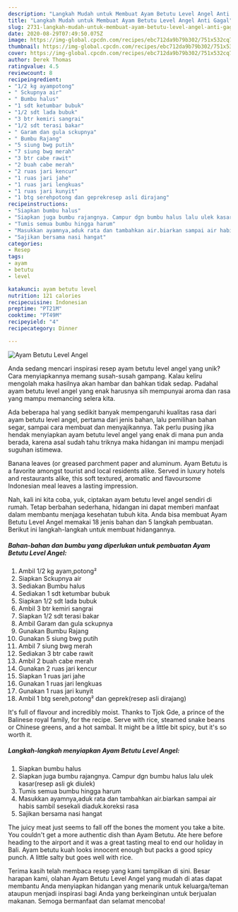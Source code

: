 ```yaml
---
description: "Langkah Mudah untuk Membuat Ayam Betutu Level Angel Anti Gagal"
title: "Langkah Mudah untuk Membuat Ayam Betutu Level Angel Anti Gagal"
slug: 2731-langkah-mudah-untuk-membuat-ayam-betutu-level-angel-anti-gagal
date: 2020-08-29T07:49:50.075Z
image: https://img-global.cpcdn.com/recipes/ebc712da9b79b302/751x532cq70/ayam-betutu-level-angel-foto-resep-utama.jpg
thumbnail: https://img-global.cpcdn.com/recipes/ebc712da9b79b302/751x532cq70/ayam-betutu-level-angel-foto-resep-utama.jpg
cover: https://img-global.cpcdn.com/recipes/ebc712da9b79b302/751x532cq70/ayam-betutu-level-angel-foto-resep-utama.jpg
author: Derek Thomas
ratingvalue: 4.5
reviewcount: 8
recipeingredient:
- "1/2 kg ayampotong"
- " Sckupnya air"
- " Bumbu halus"
- "1 sdt ketumbar bubuk"
- "1/2 sdt lada bubuk"
- "3 btr kemiri sangrai"
- "1/2 sdt terasi bakar"
- " Garam dan gula sckupnya"
- " Bumbu Rajang"
- "5 siung bwg putih"
- "7 siung bwg merah"
- "3 btr cabe rawit"
- "2 buah cabe merah"
- "2 ruas jari kencur"
- "1 ruas jari jahe"
- "1 ruas jari lengkuas"
- "1 ruas jari kunyit"
- "1 btg serehpotong dan geprekresep asli dirajang"
recipeinstructions:
- "Siapkan bumbu halus"
- "Siapkan juga bumbu rajangnya. Campur dgn bumbu halus lalu ulek kasar(resep asli gk diulek)"
- "Tumis semua bumbu hingga harum"
- "Masukkan ayamnya,aduk rata dan tambahkan air.biarkan sampai air habis sambil sesekali diaduk.koreksi rasa"
- "Sajikan bersama nasi hangat"
categories:
- Resep
tags:
- ayam
- betutu
- level

katakunci: ayam betutu level 
nutrition: 121 calories
recipecuisine: Indonesian
preptime: "PT21M"
cooktime: "PT49M"
recipeyield: "4"
recipecategory: Dinner

---
```



![Ayam Betutu Level Angel](https://img-global.cpcdn.com/recipes/ebc712da9b79b302/751x532cq70/ayam-betutu-level-angel-foto-resep-utama.jpg)

Anda sedang mencari inspirasi resep ayam betutu level angel yang unik? Cara menyiapkannya memang susah-susah gampang. Kalau keliru mengolah maka hasilnya akan hambar dan bahkan tidak sedap. Padahal ayam betutu level angel yang enak harusnya sih mempunyai aroma dan rasa yang mampu memancing selera kita.

Ada beberapa hal yang sedikit banyak mempengaruhi kualitas rasa dari ayam betutu level angel, pertama dari jenis bahan, lalu pemilihan bahan segar, sampai cara membuat dan menyajikannya. Tak perlu pusing jika hendak menyiapkan ayam betutu level angel yang enak di mana pun anda berada, karena asal sudah tahu triknya maka hidangan ini mampu menjadi suguhan istimewa.

Banana leaves (or greased parchment paper and aluminum. Ayam Betutu is a favorite amongst tourist and local residents alike. Served in luxury hotels and restaurants alike, this soft textured, aromatic and flavoursome Indonesian meal leaves a lasting impression.


Nah, kali ini kita coba, yuk, ciptakan ayam betutu level angel sendiri di rumah. Tetap berbahan sederhana, hidangan ini dapat memberi manfaat dalam membantu menjaga kesehatan tubuh kita. Anda bisa membuat Ayam Betutu Level Angel memakai 18 jenis bahan dan 5 langkah pembuatan. Berikut ini langkah-langkah untuk membuat hidangannya.

<!--inarticleads1-->

##### Bahan-bahan dan bumbu yang diperlukan untuk pembuatan Ayam Betutu Level Angel:

1. Ambil 1/2 kg ayam,potong²
1. Siapkan  Sckupnya air
1. Sediakan  Bumbu halus
1. Sediakan 1 sdt ketumbar bubuk
1. Siapkan 1/2 sdt lada bubuk
1. Ambil 3 btr kemiri sangrai
1. Siapkan 1/2 sdt terasi bakar
1. Ambil  Garam dan gula sckupnya
1. Gunakan  Bumbu Rajang
1. Gunakan 5 siung bwg putih
1. Ambil 7 siung bwg merah
1. Sediakan 3 btr cabe rawit
1. Ambil 2 buah cabe merah
1. Gunakan 2 ruas jari kencur
1. Siapkan 1 ruas jari jahe
1. Gunakan 1 ruas jari lengkuas
1. Gunakan 1 ruas jari kunyit
1. Ambil 1 btg sereh,potong² dan geprek(resep asli dirajang)


It&#39;s full of flavour and incredibly moist. Thanks to Tjok Gde, a prince of the Balinese royal family, for the recipe. Serve with rice, steamed snake beans or Chinese greens, and a hot sambal. It might be a little bit spicy, but it&#39;s so worth it. 

<!--inarticleads2-->

##### Langkah-langkah menyiapkan Ayam Betutu Level Angel:

1. Siapkan bumbu halus
1. Siapkan juga bumbu rajangnya. Campur dgn bumbu halus lalu ulek kasar(resep asli gk diulek)
1. Tumis semua bumbu hingga harum
1. Masukkan ayamnya,aduk rata dan tambahkan air.biarkan sampai air habis sambil sesekali diaduk.koreksi rasa
1. Sajikan bersama nasi hangat


The juicy meat just seems to fall off the bones the moment you take a bite. You couldn&#39;t get a more authentic dish than Ayam Betutu. Ate here before heading to the airport and it was a great tasting meal to end our holiday in Bali. Ayam betutu kuah looks innocent enough but packs a good spicy punch. A little salty but goes well with rice. 

Terima kasih telah membaca resep yang kami tampilkan di sini. Besar harapan kami, olahan Ayam Betutu Level Angel yang mudah di atas dapat membantu Anda menyiapkan hidangan yang menarik untuk keluarga/teman ataupun menjadi inspirasi bagi Anda yang berkeinginan untuk berjualan makanan. Semoga bermanfaat dan selamat mencoba!
